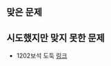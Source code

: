 ## 맞은 문제 


## 시도했지만 맞지 못한 문제
- 1202보석 도둑 [링크](https://github.com/kd0547/study-beakjoon/tree/main/1202)
